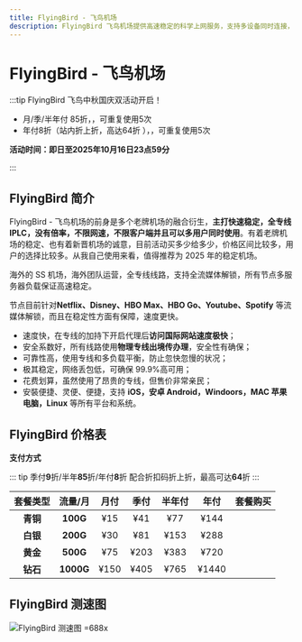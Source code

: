 ```yaml
---
title: FlyingBird - 飞鸟机场
description: FlyingBird 飞鸟机场提供高速稳定的科学上网服务，支持多设备同时连接，解锁Netflix、HBO Max、YouTube、Spotify等全球流媒体，采用专线线路，保障安全、稳定和流畅的连接体验。
---
```


# FlyingBird - 飞鸟机场

<!--@include: ./tip.md-->

:::tip FlyingBird 飞鸟中秋国庆双活动开启！

- 月/季/半年付 85折，<Copy type="tip" label="点击复制折扣码: fb25100185" text="fb25100185" bold />，可重复使用5次
- 年付8折（站内折上折，高达64折 ），<Copy type="tip" label="点击复制折扣码: fb25100180" text="fb25100180" bold />，可重复使用5次

**活动时间：即日至2025年10月16日23点59分**

:::

<Links
  :grid="2"
  :items="[
    {
      image: 'https://i.theojs.cn/logo/flyingbird.webp',
      name: 'FlyingBird 飞鸟中秋国庆双活动开启！',
      desc: '活动时间：即日至2025年10月16日23点59分',
      link: 'https://itheo.top/flyingbird',
      rel: 'sponsored noreferrer'
    }
  ]"
/>

## FlyingBird 简介 <Pill image="https://i.theojs.cn/logo/flyingbird.webp" name="FlyingBird官网" link="https://itheo.top/flyingbird" rel="sponsored noreferrer"/><Copy type="tip" label="点击复制折扣码: fb25100185" text="fb25100185" bold /><Copy type="tip" label="点击复制折扣码: fb25100180" text="fb25100180" bold />

FlyingBird - 飞鸟机场的前身是多个老牌机场的融合衍生，**主打快速稳定，全专线 IPLC，没有倍率，不限网速，不限客户端并且可以多用户同时使用**。有着老牌机场的稳定、也有着新晋机场的诚意，目前活动买多少给多少，价格区间比较多，用户的选择比较多。从我自己使用来看，值得推荐为 2025 年的稳定机场。

海外的 SS 机场，海外团队运营，全专线线路，支持全流媒体解锁，所有节点多服务器负载保证高速稳定。

节点目前针对**Netflix、Disney、HBO Max、HBO Go、Youtube、Spotify** 等流媒体解锁，而且在稳定性方面有保障，速度更快。

- 速度快，在专线的加持下开启代理后**访问国际网站速度极快**；
- 安全系数好，所有线路使用**物理专线出境传办理**，安全性有确保；
- 可靠性高，使用专线和多负载平衡，防止忽快忽慢的状况；
- 极其稳定，网络丢包低，可确保 99.9%高可用；
- 花费划算，虽然使用了昂贵的专线，但售价非常亲民；
- 安裝便捷、灵便、便捷，支持 **iOS，安卓 Android，Windoors，MAC 苹果电脑，Linux** 等所有平台和系统。

## FlyingBird 价格表

**支付方式** <Pill :icon="{ icon: 'bi:alipay', color: '#1677ff' }" name="支付宝" /><Pill icon="cryptocurrency-color:usdt" name="USDT" />

::: tip
季付**9**折/半年**85**折/年付**8**折 配合折扣码折上折，最高可达**64**折
:::

| 套餐类型 |  流量/月  | 月付 | 季付 | 半年付 | 年付  |                                                       套餐购买                                                        |
| :------: | :-------: | :--: | :--: | :----: | :---: | :-------------------------------------------------------------------------------------------------------------------: |
| **青铜** | **100G**  | ¥15  | ¥41  |  ¥77   | ¥144  | <Pill icon="mdi:arrow-right-circle" name="立即购买" link="https://itheo.top/flyingbird" rel="sponsored noreferrer" /> |
| **白银** | **200G**  | ¥30  | ¥81  |  ¥153  | ¥288  | <Pill icon="mdi:arrow-right-circle" name="立即购买" link="https://itheo.top/flyingbird" rel="sponsored noreferrer" /> |
| **黄金** | **500G**  | ¥75  | ¥203 |  ¥383  | ¥720  | <Pill icon="mdi:arrow-right-circle" name="立即购买" link="https://itheo.top/flyingbird" rel="sponsored noreferrer" /> |
| **钻石** | **1000G** | ¥150 | ¥405 |  ¥765  | ¥1440 | <Pill icon="mdi:arrow-right-circle" name="立即购买" link="https://itheo.top/flyingbird" rel="sponsored noreferrer" /> |

## FlyingBird 测速图

![FlyingBird 测速图 =688x](https://i.theojs.cn/airport/flyingbird.webp)
